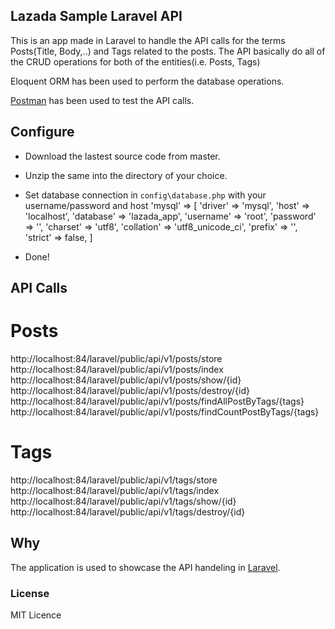 ## Lazada Sample Laravel API

This is an app made in Laravel to handle the API calls for the terms Posts(Title, Body,..) and Tags related to the posts. The API basically do all of the CRUD operations for both of the entities(i.e. Posts, Tags)

Eloquent ORM has been used to perform the database operations. 

[Postman](https://www.getpostman.com/) has been used to test the API calls.

## Configure

- Download the lastest source code from master.

- Unzip the same into the directory of your choice.

- Set database connection in `config\database.php` with your username/password and host
'mysql' => [
        'driver'    => 'mysql',
        'host'      => 'localhost',
        'database'  => 'lazada_app',
        'username'  => 'root',
        'password'  => '',
        'charset'   => 'utf8',
        'collation' => 'utf8_unicode_ci',
        'prefix'    => '',
        'strict'    => false,
    ]

- Done!

## API Calls

Posts
=====
http://localhost:84/laravel/public/api/v1/posts/store
http://localhost:84/laravel/public/api/v1/posts/index
http://localhost:84/laravel/public/api/v1/posts/show/{id}
http://localhost:84/laravel/public/api/v1/posts/destroy/{id}
http://localhost:84/laravel/public/api/v1/posts/findAllPostByTags/{tags}
http://localhost:84/laravel/public/api/v1/posts/findCountPostByTags/{tags}

Tags
====
http://localhost:84/laravel/public/api/v1/tags/store
http://localhost:84/laravel/public/api/v1/tags/index
http://localhost:84/laravel/public/api/v1/tags/show/{id}
http://localhost:84/laravel/public/api/v1/tags/destroy/{id}

## Why

The application is used to showcase the API handeling in [Laravel](http://laravel.com). 

### License

MIT Licence
